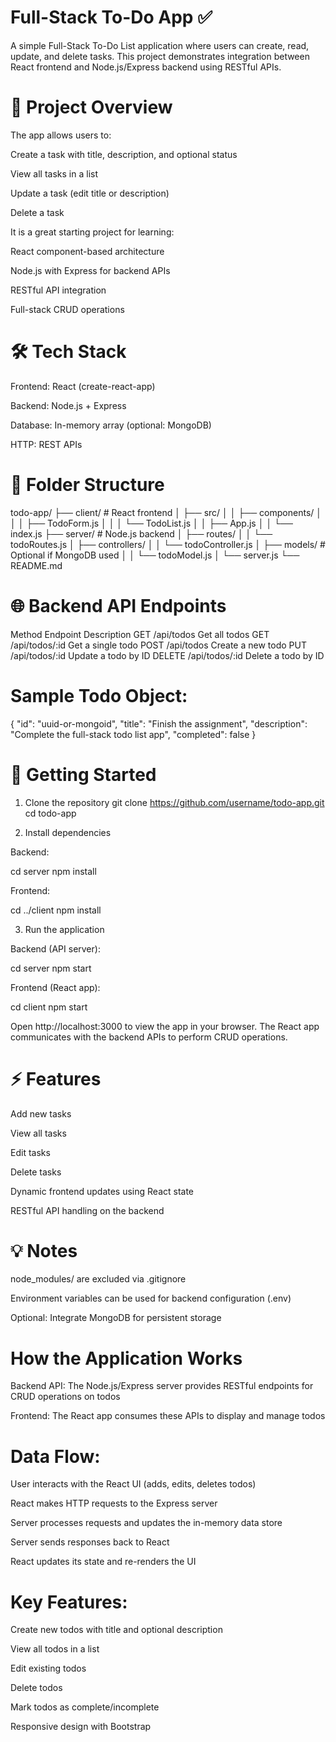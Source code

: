 # Full-Stack To-Do App ✅

A simple Full-Stack To-Do List application where users can create, read, update, and delete tasks.
This project demonstrates integration between React frontend and Node.js/Express backend using RESTful APIs.

# 🎯 Project Overview

The app allows users to:

Create a task with title, description, and optional status

View all tasks in a list

Update a task (edit title or description)

Delete a task

It is a great starting project for learning:

React component-based architecture

Node.js with Express for backend APIs

RESTful API integration

Full-stack CRUD operations

# 🛠 Tech Stack

Frontend: React (create-react-app)

Backend: Node.js + Express

Database: In-memory array (optional: MongoDB)

HTTP: REST APIs

# 📂 Folder Structure
todo-app/
├── client/                # React frontend
│   ├── src/
│   │   ├── components/
│   │   │   ├── TodoForm.js
│   │   │   └── TodoList.js
│   │   ├── App.js
│   │   └── index.js
├── server/                # Node.js backend
│   ├── routes/
│   │   └── todoRoutes.js
│   ├── controllers/
│   │   └── todoController.js
│   ├── models/            # Optional if MongoDB used
│   │   └── todoModel.js
│   └── server.js
└── README.md

# 🌐 Backend API Endpoints
Method	Endpoint	Description
GET	/api/todos	Get all todos
GET	/api/todos/:id	Get a single todo
POST	/api/todos	Create a new todo
PUT	/api/todos/:id	Update a todo by ID
DELETE	/api/todos/:id	Delete a todo by ID

# Sample Todo Object:

{
  "id": "uuid-or-mongoid",
  "title": "Finish the assignment",
  "description": "Complete the full-stack todo list app",
  "completed": false
}

# 🚀 Getting Started
1. Clone the repository
git clone https://github.com/username/todo-app.git
cd todo-app

2. Install dependencies

Backend:

cd server
npm install


Frontend:

cd ../client
npm install

3. Run the application

Backend (API server):

cd server
npm start


Frontend (React app):

cd client
npm start


Open http://localhost:3000
 to view the app in your browser.
The React app communicates with the backend APIs to perform CRUD operations.

# ⚡ Features

Add new tasks

View all tasks

Edit tasks

Delete tasks

Dynamic frontend updates using React state

RESTful API handling on the backend

# 💡 Notes

node_modules/ are excluded via .gitignore

Environment variables can be used for backend configuration (.env)

Optional: Integrate MongoDB for persistent storage


































# How the Application Works
Backend API: The Node.js/Express server provides RESTful endpoints for CRUD operations on todos

Frontend: The React app consumes these APIs to display and manage todos

# Data Flow:

User interacts with the React UI (adds, edits, deletes todos)

React makes HTTP requests to the Express server

Server processes requests and updates the in-memory data store

Server sends responses back to React

React updates its state and re-renders the UI

# Key Features:

Create new todos with title and optional description

View all todos in a list

Edit existing todos

Delete todos

Mark todos as complete/incomplete

Responsive design with Bootstrap